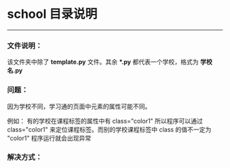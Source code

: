 # school 目录说明

---

### 文件说明：
该文件夹中除了 **template.py** 文件。其余 **\*.py** 都代表一个学校，格式为 **学校名.py**

### 问题：
因为学校不同，学习通的页面中元素的属性可能不同。

例如： 有的学校在课程标签的属性中有 class="color1" 所以程序可以通过 class="color1" 来定位课程标签。而别的学校课程标签中 class 的值不一定为 
"color1" 程序运行就会出现异常

### 解决方式：
